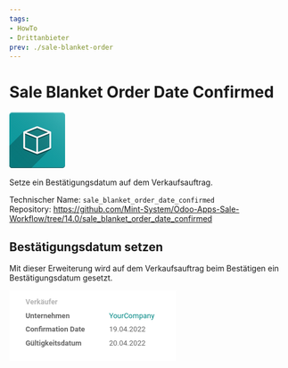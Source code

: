 ```yaml
---
tags:
- HowTo
- Drittanbieter
prev: ./sale-blanket-order
---
```

# Sale Blanket Order Date Confirmed
![icon_oms_box](assets/icon_oms_box.png)

Setze ein Bestätigungsdatum auf dem Verkaufsauftrag.

Technischer Name: `sale_blanket_order_date_confirmed`\
Repository: <https://github.com/Mint-System/Odoo-Apps-Sale-Workflow/tree/14.0/sale_blanket_order_date_confirmed>

## Bestätigungsdatum setzen

Mit dieser Erweiterung wird auf dem Verkaufsauftrag beim Bestätigen ein Bestätigungsdatum gesetzt.

![](assets/Sale%20Blanket%20Order%20Date%20Confirmed.png)